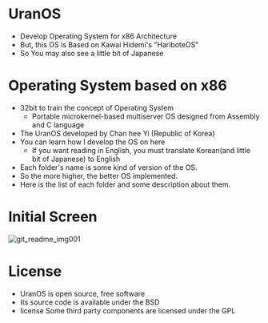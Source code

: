 # UranOS
- Develop Operating System for x86 Architecture
- But, this OS is Based on Kawai Hidemi's "HariboteOS"
- So You may also see a little bit of Japanese
  
# Operating System based on x86
- 32bit to train the concept of Operating System
    - Portable microkernel-based multiserver OS designed from Assembly and C language
- The UranOS developed by Chan hee Yi (Republic of Korea)
- You can learn how I develop the OS on here
    - If you want reading in English, you must translate Korean(and little bit of Japanese) to English
- Each folder's name is some kind of version of the OS.
- So the more higher, the better OS implemented.
- Here is the list of each folder and some description about them.

# Initial Screen 
![git_readme_img001](https://github.com/Ch4nh33/UranOS/assets/78791504/ffca717c-5069-45b3-bfc1-f0203c31aea5)


# License
- UranOS is open source, free software
- Its source code is available under the BSD
- license Some third party components are licensed under the GPL
